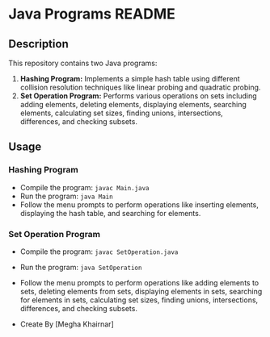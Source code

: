 # Java Programs README

## Description
This repository contains two Java programs:

1. **Hashing Program:** Implements a simple hash table using different collision resolution techniques like linear probing and quadratic probing.
2. **Set Operation Program:** Performs various operations on sets including adding elements, deleting elements, displaying elements, searching elements, calculating set sizes, finding unions, intersections, differences, and checking subsets.

## Usage

### Hashing Program
- Compile the program: `javac Main.java`
- Run the program: `java Main`
- Follow the menu prompts to perform operations like inserting elements, displaying the hash table, and searching for elements.

### Set Operation Program
- Compile the program: `javac SetOperation.java`
- Run the program: `java SetOperation`
- Follow the menu prompts to perform operations like adding elements to sets, deleting elements from sets, displaying elements in sets, searching for elements in sets, calculating set sizes, finding unions, intersections, differences, and checking subsets.


- Create By [Megha Khairnar]


